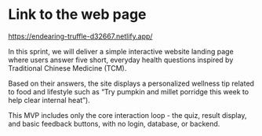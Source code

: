 # Link to the web page

https://endearing-truffle-d32667.netlify.app/

In this sprint, we will deliver a simple interactive website landing page where users answer five short, everyday health questions inspired by Traditional Chinese Medicine (TCM).

Based on their answers, the site displays a personalized wellness tip related to food and lifestyle such as “Try pumpkin and millet porridge this week to help clear internal heat”).

This MVP includes only the core interaction loop - the quiz, result display, and basic feedback buttons, with no login, database, or backend.

